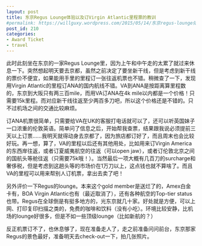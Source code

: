 ```yaml
---
layout: post
title: 东京Regus Lounge体验以及订Virgin Atlantic里程票的教训
#permalink: https://willguxy.wordpress.com/2015/05/14/东京regus-lounge体验以及订virgin-atlantic里程票的教训/index.html
post_id: 210
categories: 
- Award Ticket
- travel
---
```


此时此刻坐在东京的一家Regus Lounge里，因为上午和中午走的太累了就过来休息一下。突然想起明天要去京都，虽然之前决定了要坐新干线，但是考虑到新干线的票价不便宜，如果能用手里的里程订一张往返机票也不错。稍微查了一下，发现用Virgin Atlantic的里程订ANA的国内航线不错。VA到ANA是按距离算里程数的，东京到大阪只有两三百mile，而用VA订ANA在4k mile以内都是一个价格！只需要15k里程。而对应新干线往返至少两百多刀吧，所以这个价格还是不错的。只不过机场之间的交通比较麻烦。

订ANA机票很简单，只需要给VA在UK的客服打电话就可以了，还可以听英国妹子一口浓重的伦敦英语。简单问了信息之后，开始帮我查票，结果跟我说必须提前三天以上订票……我明天就得动身去京都了，因为旅店都订好了，而且周末也会比较好玩。再一想，算了，VA的里程以后还有其他用处，比如用来订Virgin America的东西岸往返，或者订夏威夷航空的往返（可以open jaw），或者订伦敦北京之间的国航头等舱往返（只需要75k哦！）。当然最后一项大概有几百刀的surcharge和奢侈税，但是考虑到这趟头等的市场价在1万刀以上，这点钱也就不算啥了。而且VA的里程可以用来帮别人订机票，拿出去卖了吧！

另外评价一下Regus的lounge。本来这个gold member是送烂了的，Amex白金卡有，BOA Virgin Atlantic也有（最近取消了），还有各种航空的Top-tier status也带。Regus在全球倒是有挺多地方的，光东京就几十家。好处就是方便，可以上网、打印复印扫描之类的，免费的咖啡和饮料（没有小吃）。环境比较安静，比机场的lounge好很多，但是不如一些顶级lounge（比如新航的？）

反正机票订不了，也休息够了，现在准备走人了，走之前准备问问前台，东京那家Regus的景色最好，准备明天去check-out一下，拍几张照片。